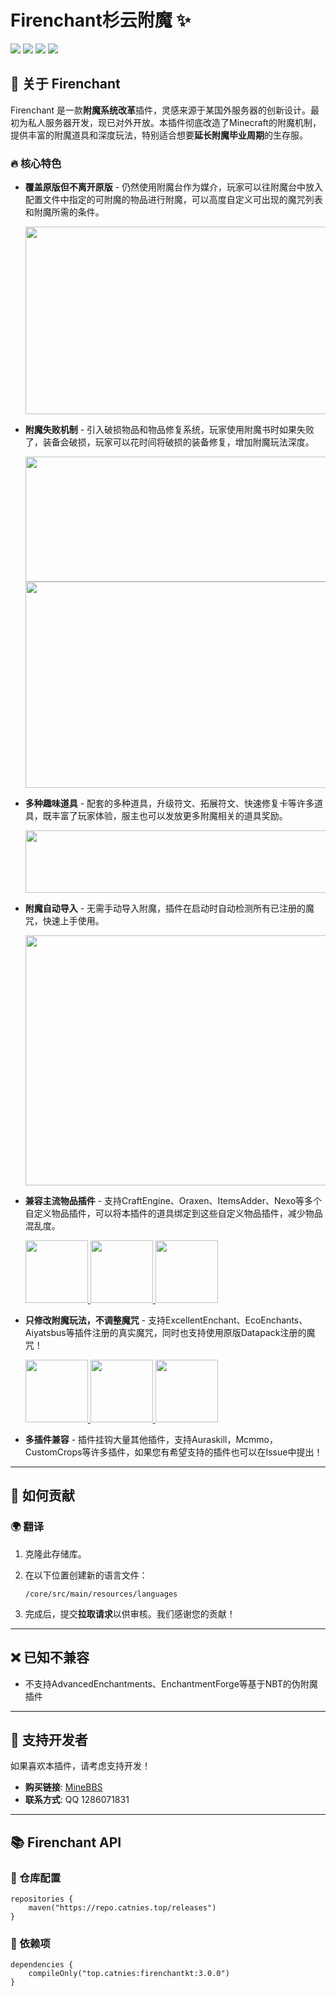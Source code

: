 # Firenchant杉云附魔 ✨

![](https://img.shields.io/badge/%E6%94%AF%E6%8C%81%E7%89%88%E6%9C%AC-1.21.2--1.21.8-6772616) [![](https://img.shields.io/badge/%E6%8F%92%E4%BB%B6%E5%8F%91%E5%B8%83-MineBBS-6772616)](https://www.minebbs.com/resources/firenchant-eco.8479/) ![](https://img.shields.io/github/languages/code-size/Catnies/FirEnchant?label=代码大小) ![](https://img.shields.io/github/license/Catnies/FirEnchant?label=代码许可) 

## 📌 关于 Firenchant

Firenchant 是一款**附魔系统改革**插件，灵感来源于某国外服务器的创新设计。最初为私人服务器开发，现已对外开放。本插件彻底改造了Minecraft的附魔机制，提供丰富的附魔道具和深度玩法，特别适合想要**延长附魔毕业周期**的生存服。

### 🔥 核心特色

- **覆盖原版但不离开原版** - 仍然使用附魔台作为媒介，玩家可以往附魔台中放入配置文件中指定的可附魔的物品进行附魔，可以高度自定义可出现的魔咒列表和附魔所需的条件。

  <img src="https://s21.ax1x.com/2025/08/05/pVUaMad.png" width = "600" height = "300" alt="" />

- **附魔失败机制** - 引入破损物品和物品修复系统，玩家使用附魔书时如果失败了，装备会破损，玩家可以花时间将破损的装备修复，增加附魔玩法深度。

  <img src="https://s21.ax1x.com/2025/08/05/pVUanqe.png" width = "600" height = "200" alt="" />

  <img src="https://s21.ax1x.com/2025/08/05/pVUaeKO.png" width = "600" height = "330" alt=""  />

- **多种趣味道具** - 配套的多种道具，升级符文、拓展符文、快速修复卡等许多道具，既丰富了玩家体验，服主也可以发放更多附魔相关的道具奖励。

  <img src="https://s21.ax1x.com/2025/08/05/pVUaVxK.png" width = "600" height = "100" alt="" />

- **附魔自动导入** - 无需手动导入附魔，插件在启动时自动检测所有已注册的魔咒，快速上手使用。

  <img src="https://s21.ax1x.com/2025/08/05/pVUai5R.png" width = "600" height = "400" alt="" />

- **兼容主流物品插件** - 支持CraftEngine、Oraxen、ItemsAdder、Nexo等多个自定义物品插件，可以将本插件的道具绑定到这些自定义物品插件，减少物品混乱度。

  <a href="https://modrinth.com/plugin/craftengine" target="_blank">
  <img src="https://cdn.modrinth.com/data/tRX6FMfQ/0cf5b8584176a299543b47937eeeb2e3f6c2b30e.png" width = "100" height = "100" alt=""/>
  </a><a href="https://www.spigotmc.org/resources/%E2%9C%A8itemsadder%E2%AD%90emotes-mobs-items-armors-hud-gui-emojis-blocks-wings-hats-liquids.73355/" target="_blank">
  <img src="https://s21.ax1x.com/2025/08/05/pVUaE26.png" width = "100" height = "100" alt="" />
  </a><a href="https://polymart.org/product/6901/nexo" target="_blank"><img src="https://images.polymart.org/product/6901/thumbnail.png?t=1743583080&v=3" width = "100" height = "100" alt="" />
  </a>

- **只修改附魔玩法，不调整魔咒** - 支持ExcellentEnchant、EcoEnchants、Aiyatsbus等插件注册的真实魔咒，同时也支持使用原版Datapack注册的魔咒！

  <a href="https://www.spigotmc.org/resources/excellentenchants-%E2%AD%90-75-vanilla-like-enchantments.61693/" target="_blank">
  <img src="https://s21.ax1x.com/2025/08/05/pVUaCVJ.png" width = "100" height = "100" alt="" />
  </a><a href="https://www.spigotmc.org/resources/ecoenchants-%E2%AD%95-250-enchantments-%E2%9C%85-create-custom-enchants-%E2%9C%A8-essentials-cmi-support.79573/" target="_blank">
  <img src="https://s21.ax1x.com/2025/08/05/pVUakP1.png" width = "100" height = "100" alt="" />
  </a><a href="https://github.com/PolarAstrum/aiyatsbus" target="_blank">
  <img src="https://s21.ax1x.com/2025/08/05/pVUaA8x.jpg" width = "100" height = "100" alt="" />
  </a>

- **多插件兼容** - 插件挂钩大量其他插件，支持Auraskill，Mcmmo，CustomCrops等许多插件，如果您有希望支持的插件也可以在Issue中提出！

-----------------------

## 🤝 如何贡献

### 🌍 翻译

1. 克隆此存储库。

2. 在以下位置创建新的语言文件：

   ```
   /core/src/main/resources/languages
   ```

3. 完成后，提交**拉取请求**以供审核。我们感谢您的贡献！

--------------

## ❌ 已知不兼容

- 不支持AdvancedEnchantments、EnchantmentForge等基于NBT的伪附魔插件

------

## 💖 支持开发者

如果喜欢本插件，请考虑支持开发！

- **购买链接**: [MineBBS](https://www.minebbs.com/resources/firenchant-eco.8479/)
- **联系方式**: QQ 1286071831

------

## 📚 Firenchant API

### 📌 仓库配置

```
repositories {
    maven("https://repo.catnies.top/releases")
}
```

### 📌 依赖项

```
dependencies {
    compileOnly("top.catnies:firenchantkt:3.0.0")
}
```